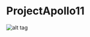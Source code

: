 # ProjectApollo11

 ![alt tag](https://raw.githubusercontent.com/ProjectApollo11/ProjectApollo11/master/views/LostLogo.png)
